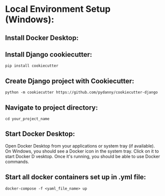# Local Environment Setup (Windows):

## Install Docker Desktop:

## Install Django cookiecutter:
```
pip install cookiecutter
```

## Create Django project with Cookiecutter:
```
python -m cookiecutter https://github.com/pydanny/cookiecutter-django
```

## Navigate to project directory:
```
cd your_project_name
```
## Start Docker Desktop:
Open Docker Desktop from your applications or system tray (if available). On Windows, you should see a Docker icon in the system tray. Click on it to start Docker D vesktop. Once it's running, you should be able to use Docker commands.

## Start all docker containers set up in .yml file:
```
docker-compose -f <yaml_file_name> up
```

